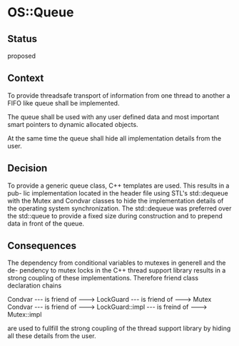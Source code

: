# OS::Queue

## Status

proposed

## Context

To provide threadsafe transport of information from one thread to another a FIFO
like queue shall be implemented.

The queue shall be used with any user defined data and most important smart
pointers to dynamic allocated objects.

At the same time the queue shall hide all implementation details from the user.

## Decision

To provide a generic queue class, C++ templates are used. This results in a pub-
lic implementation located in the header file using STL's std::dequeue with the
Mutex and Condvar classes to hide the implementation details of the operating
system synchronization. The std::dequeue was preferred over the std::queue to
provide a fixed size during construction and to prepend data in front of the
queue.


## Consequences

The dependency from conditional variables to mutexes in generell and the de-
pendency to mutex locks in the C++ thread support library results in a strong
coupling of these implementations. Therefore friend class declaration chains

Condvar --- is friend of ---> LockGuard       --- is friend of ---> Mutex
\
Condvar --- is friend of ---> LockGuard::impl --- is freind of ---> Mutex::impl

are used to fullfill the strong coupling of the thread support library by hiding
all these details from the user.
